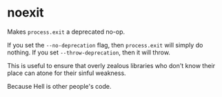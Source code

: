 # noexit

Makes `process.exit` a deprecated no-op.

If you set the `--no-deprecation` flag, then `process.exit` will
simply do nothing.  If you set `--throw-deprecation`, then it will
throw.

This is useful to ensure that overly zealous libraries who don't know
their place can atone for their sinful weakness.

Because Hell is other people's code.
